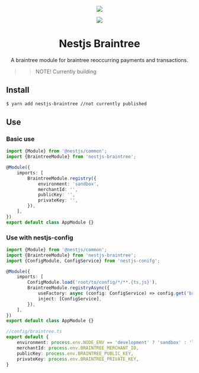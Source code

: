 <p align="center"><img src="https://avatars1.githubusercontent.com/u/41109786?s=200&v=4"/></p>
<p align="center">
    <a href="https://github.com/nestjs-community/nestjs-braintree/blob/master/LICENSE"><img src="https://img.shields.io/github/license/nestjs-community/nestjs-braintree.svg"/></a>
</p>
<h1 align="center">Nestjs Braintree</h1>

<p align="center">A braintree module for braintree reoccurring payments and transactions.</p>

>> NOTE! Currently building

## Install 

```bash
$ yarn add nestjs-braintree //not currently published
```

## Use 

### Basic use

```typescript
import {Module} from '@nestjs/common';
import {BraintreeModule} from 'nestjs-braintree';

@Module({
    imports: [
        BraintreeModule.registry({
            environment: 'sandbox',
            merchantId: '',
            publicKey: '',
            privateKey: '',
        }),
    ],
})
export default class AppModule {}
```
### Use with nestjs-config

```typescript
import {Module} from '@nestjs/common';
import {BraintreeModule} from 'nestjs-braintree';
import {ConfigModule, ConfigService} from 'nestjs-conifg';

@Module({
    imports: [
        ConfigModule.load('root/to/config/*/**.{ts,js}'),
        BraintreeModule.registryAsync({
            useFactory: async (config: ConfigService) => config.get('braintree'),
            inject: [ConfigService],
        }),
    ],
})
export default class AppModule {}

//config/braintree.ts
export default {
    environment: process.env.NODE_ENV == 'development' ? 'sandbox' : 'live',
    merchantId: process.env.BRAINTREE_MERCHANT_ID,
    publicKey: process.env.BRAINTREE_PUBLIC_KEY,
    privateKey: process.env.BRAINTREE_PRIVATE_KEY,
}
```